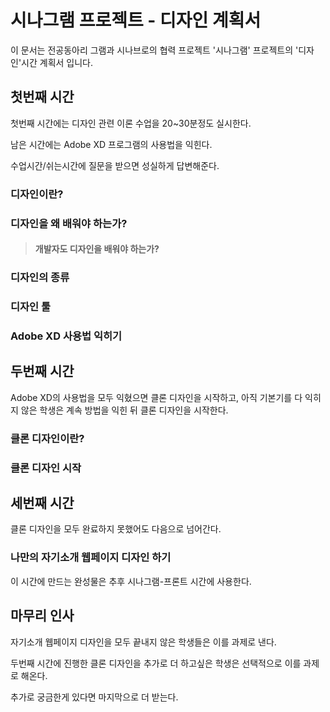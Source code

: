 # 시나그램 프로젝트 - 디자인 계획서

이 문서는 전공동아리 그램과 시나브로의 협력 프로젝트 '시나그램' 프로젝트의 '디자인'시간 계획서 입니다.



## 첫번째 시간

첫번째 시간에는 디자인 관련 이론 수업을 20~30분정도 실시한다.

남은 시간에는 Adobe XD 프로그램의 사용법을 익힌다.

수업시간/쉬는시간에 질문을 받으면 성실하게 답변해준다.



### 디자인이란?



### 디자인을 왜 배워야 하는가?

> #### 	개발자도 디자인을 배워야 하는가?
>



### 디자인의 종류



### 디자인 툴



### Adobe XD 사용법 익히기





## 두번째 시간

Adobe XD의 사용법을 모두 익혔으면 클론 디자인을 시작하고, 아직 기본기를 다 익히지 않은 학생은 계속 방법을 익힌 뒤 클론 디자인을 시작한다.



### 클론 디자인이란?



### 클론 디자인 시작





## 세번째 시간

클론 디자인을 모두 완료하지 못했어도 다음으로 넘어간다.



### 나만의 자기소개 웹페이지 디자인 하기

이 시간에 만드는 완성물은 추후 시나그램-프론트 시간에 사용한다.





## 마무리 인사

자기소개 웹페이지 디자인을 모두 끝내지 않은 학생들은 이를 과제로 낸다.

두번째 시간에 진행한 클론 디자인을 추가로 더 하고싶은 학생은 선택적으로 이를 과제로 해온다.

추가로 궁금한게 있다면 마지막으로 더 받는다.
